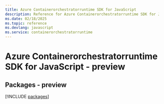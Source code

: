 ```yaml
---
title: Azure Containerorchestratorruntime SDK for JavaScript
description: Reference for Azure Containerorchestratorruntime SDK for JavaScript
ms.date: 02/18/2025
ms.topic: reference
ms.devlang: javascript
ms.service: containerorchestratorruntime
---
```

# Azure Containerorchestratorruntime SDK for JavaScript - preview
## Packages - preview
[!INCLUDE [packages](containerorchestratorruntime-index.md)]